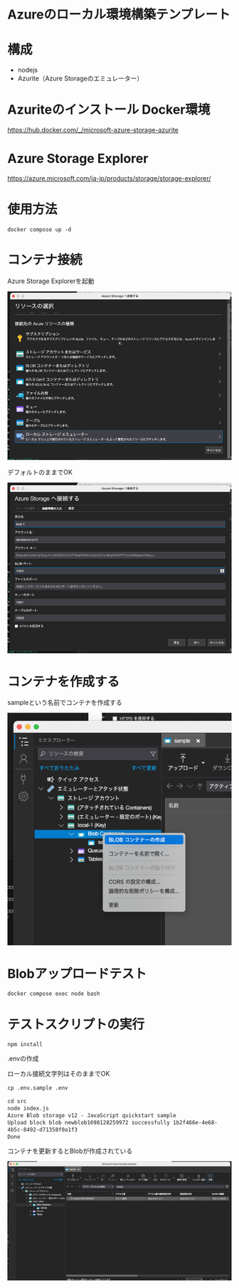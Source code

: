 Azureのローカル環境構築テンプレート
===

# 構成

- nodejs
- Azurite（Azure Storageのエミュレーター）

# Azuriteのインストール Docker環境
https://hub.docker.com/_/microsoft-azure-storage-azurite

# Azure Storage Explorer
https://azure.microsoft.com/ja-jp/products/storage/storage-explorer/

# 使用方法

```
docker compose up -d
```

# コンテナ接続

Azure Storage Explorerを起動

![](./images/image-001.png)

デフォルトのままでOK

![](./images/image-002.png)

# コンテナを作成する

sampleという名前でコンテナを作成する

![](./images/image-003.png)

# Blobアップロードテスト

```
docker compose exec node bash
```

# テストスクリプトの実行

```
npm install
```

.envの作成

ローカル接続文字列はそのままでOK

```
cp .env.sample .env
```

```
cd src
node index.js
Azure Blob storage v12 - JavaScript quickstart sample
Upload block blob newblob1698128259972 successfully 1b2f466e-4e68-4b5c-8492-d71358f0a1f3
Done
```

コンテナを更新するとBlobが作成されている

![](./images/image-004.png)

